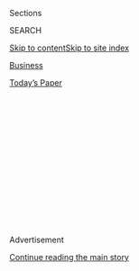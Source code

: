 <div id="app">

<div>

<div>

<div>

<div class="NYTAppHideMasthead css-1q2w90k e1suatyy0">

<div class="section css-ui9rw0 e1suatyy2">

<div class="css-eph4ug er09x8g0">

<div class="css-6n7j50">

</div>

<span class="css-1dv1kvn">Sections</span>

<div class="css-10488qs">

<span class="css-1dv1kvn">SEARCH</span>

</div>

[Skip to content](#site-content)[Skip to site
index](#site-index)

</div>

<div id="masthead-section-label" class="css-1wr3we4 eaxe0e00">

[Business](https://www.nytimes3xbfgragh.onion/section/business)

</div>

<div class="css-10698na e1huz5gh0">

</div>

</div>

<div id="masthead-bar-one" class="section hasLinks css-15hmgas e1csuq9d3">

<div class="css-uqyvli e1csuq9d0">

</div>

<div class="css-1uqjmks e1csuq9d1">

</div>

<div class="css-9e9ivx">

[](https://myaccount.nytimes3xbfgragh.onion/auth/login?response_type=cookie&client_id=vi)

</div>

<div class="css-1bvtpon e1csuq9d2">

[Today’s
Paper](https://www.nytimes3xbfgragh.onion/section/todayspaper)

</div>

</div>

</div>

</div>

<div data-aria-hidden="false">

<div id="site-content" data-role="main">

<div>

<div class="css-1aor85t" style="opacity:0.000000001;z-index:-1;visibility:hidden">

<div class="css-1hqnpie">

<div class="css-epjblv">

<span class="css-17xtcya">[Business](/section/business)</span><span class="css-x15j1o">|</span><span class="css-fwqvlz">In
Hong Kong, a Proxy Battle Over Internet Freedom
Begins</span>

</div>

<div class="css-k008qs">

<div class="css-1iwv8en">

<span class="css-18z7m18"></span>

<div>

</div>

</div>

<span class="css-1n6z4y">https://nyti.ms/2O4iI92</span>

<div class="css-1705lsu">

<div class="css-4xjgmj">

<div class="css-4skfbu" data-role="toolbar" data-aria-label="Social Media Share buttons, Save button, and Comments Panel with current comment count" data-testid="share-tools">

  - 
  - 
  - 
  - 
    
    <div class="css-6n7j50">
    
    </div>

  - 
  - 

</div>

</div>

</div>

</div>

</div>

</div>

<div id="NYT_TOP_BANNER_REGION" class="css-13pd83m">

</div>

<div id="top-wrapper" class="css-1sy8kpn">

<div id="top-slug" class="css-l9onyx">

Advertisement

</div>

[Continue reading the main
story](#after-top)

<div class="ad top-wrapper" style="text-align:center;height:100%;display:block;min-height:250px">

<div id="top" class="place-ad" data-position="top" data-size-key="top">

</div>

</div>

<div id="after-top">

</div>

</div>

<div>

<div id="sponsor-wrapper" class="css-1hyfx7x">

<div id="sponsor-slug" class="css-19vbshk">

Supported by

</div>

[Continue reading the main
story](#after-sponsor)

<div id="sponsor" class="ad sponsor-wrapper" style="text-align:center;height:100%;display:block">

</div>

<div id="after-sponsor">

</div>

</div>

<div class="css-186x18t">

</div>

<div class="css-1vkm6nb ehdk2mb0">

# In Hong Kong, a Proxy Battle Over Internet Freedom Begins

</div>

As the city grapples with new restrictions on online speech, American
tech giants are on the front line of a clash between China and the
United States over the internet’s future.

<div class="css-79elbk" data-testid="photoviewer-wrapper">

<div class="css-z3e15g" data-testid="photoviewer-wrapper-hidden">

</div>

<div class="css-1a48zt4 ehw59r15" data-testid="photoviewer-children">

![<span class="css-16f3y1r e13ogyst0" data-aria-hidden="true">People
with smartphones at a demonstration in Hong Kong last year, using their
lights to commemorate a protester who had
died.</span><span class="css-cnj6d5 e1z0qqy90" itemprop="copyrightHolder"><span class="css-1ly73wi e1tej78p0">Credit...</span><span><span>Lam
Yik Fei for The New York
Times</span></span></span>](https://static01.graylady3jvrrxbe.onion/images/2020/07/07/world/07hk-tech1-sub/07hk-tech1-sub-articleLarge-v2.jpg?quality=75&auto=webp&disable=upscale)

</div>

</div>

<div class="css-18e8msd">

<div class="css-vp77d3 epjyd6m0">

<div class="css-hus3qt ey68jwv0" data-aria-hidden="true">

[![Paul
Mozur](https://static01.graylady3jvrrxbe.onion/images/2018/10/15/multimedia/author-paul-mozur/author-paul-mozur-thumbLarge.png
"Paul Mozur")](https://www.nytimes3xbfgragh.onion/by/paul-mozur)

</div>

<div class="css-1baulvz">

By [<span class="css-1baulvz last-byline" itemprop="name">Paul
Mozur</span>](https://www.nytimes3xbfgragh.onion/by/paul-mozur)

</div>

</div>

  - 
    
    <div class="css-ld3wwf e16638kd2">
    
    Published July 7, 2020Updated July 13,
    2020
    
    </div>

  - 
    
    <div class="css-4xjgmj">
    
    <div class="css-pvvomx" data-role="toolbar" data-aria-label="Social Media Share buttons, Save button, and Comments Panel with current comment count" data-testid="share-tools">
    
      - 
      - 
      - 
      - 
        
        <div class="css-6n7j50">
        
        </div>
    
      - 
      - 
    
    </div>
    
    </div>

</div>

<div class="css-mdjrty">

[阅读简体中文版](https://cn.nytimes3xbfgragh.onion/business/20200708/hong-kong-security-law-tech/ "Read in Simplified Chinese")[閱讀繁體中文版](https://cn.nytimes3xbfgragh.onion/business/20200708/hong-kong-security-law-tech/zh-hant/ "Read in Traditional Chinese")

</div>

</div>

<div class="section meteredContent css-1r7ky0e" name="articleBody" itemprop="articleBody">

<div class="css-1fanzo5 StoryBodyCompanionColumn">

<div class="css-53u6y8">

As Hong Kong grapples with a draconian [new security
law](https://www.nytimes3xbfgragh.onion/2020/07/13/world/asia/hong-kong-elections-security.html),
the tiny territory is emerging as the front line in a global fight
between the United States and China over censorship, surveillance and
the future of the internet.

[Long a
bastion](https://www.nytimes3xbfgragh.onion/2020/07/01/world/asia/hong-kong-security-law-china.html)
of online freedom on the digital border of China’s tightly managed
internet, Hong Kong’s uneasy status changed radically in just a week.
The new law mandates police censorship and [covert digital
surveillance](https://www.nytimes3xbfgragh.onion/2020/07/02/world/asia/hong-kong-security-china.html),
rules that can be applied to online speech across the world.

Now, [the Hong Kong
government](https://www.nytimes3xbfgragh.onion/2020/07/13/world/asia/hong-kong-elections-security.html)
is crafting web controls to appease the most prolific censor on the
planet, the Chinese Communist Party. And the changes threaten to further
inflame tensions between China and the United States, in which
technology itself has become a means by which the two economic
superpowers seek to spread influence and undercut each other.

Caught in the middle are the city’s seven million residents, online
records of rollicking political debate — some of which may now be
illegal — and the world’s largest internet companies, which host, and by
extension guard, that data.

</div>

</div>

<div class="css-1fanzo5 StoryBodyCompanionColumn">

<div class="css-53u6y8">

A standoff is already brewing. Many big tech companies, including
Facebook, Google, Twitter,
[Zoom](https://hongkongfp.com/2020/07/07/breaking-zoom-suspends-data-requests-from-hong-kong-govt-over-national-security-law-concerns/)
and
[LinkedIn](https://qz.com/1877636/chinas-great-firewall-arrives-in-hong-kongs-internet/),
have said in the past two days that they would temporarily stop
complying with requests for user data from the Hong Kong authorities.
The Hong Kong government, in turn, has made it clear that the penalty
for noncompliance with the law could include jail time for company
employees.

[TikTok](https://www.nytimes3xbfgragh.onion/2020/07/06/technology/tiktok-google-facebook-twitter-hong-kong.html),
which despite being owned by the Chinese internet giant ByteDance has
its eye on the U.S. market, went even further than its American rivals.
The video app said late Monday it would withdraw from stores in Hong
Kong and make it inoperable to users there within a few days. The
company has said that managers outside China call the shots on key
aspects of its business, including rules about data.

Based on the law, the Hong Kong authorities can dictate the way people
around the world talk about the city’s contested politics. A Facebook
employee could potentially be arrested in Hong Kong if the company
failed to hand over user data on someone based in the United States whom
Chinese authorities deemed a threat to national security.

“If Facebook refuses to give national security data, its service may be
terminated in Hong Kong, and it will lose access to the Hong Kong
market,” said Glacier Kwong of Keyboard Frontline, a nongovernmental
organization that monitors digital rights in Hong Kong.

</div>

</div>

<div class="css-1fanzo5 StoryBodyCompanionColumn">

<div class="css-53u6y8">

“It’s not impossible that this will happen,” Ms. Kwong added. “China
often uses its market and boycotting to make foreign companies listen to
their demands.”

</div>

</div>

<div class="css-79elbk" data-testid="photoviewer-wrapper">

<div class="css-z3e15g" data-testid="photoviewer-wrapper-hidden">

</div>

<div class="css-1a48zt4 ehw59r15" data-testid="photoviewer-children">

![<span class="css-16f3y1r e13ogyst0" data-aria-hidden="true">Hong Kong
police officers last week, using a flag to warn protesters that they
could be violating the national security law newly imposed by
China. </span><span class="css-cnj6d5 e1z0qqy90" itemprop="copyrightHolder"><span class="css-1ly73wi e1tej78p0">Credit...</span><span>Lam
Yik Fei for The New York
Times</span></span>](https://static01.graylady3jvrrxbe.onion/images/2020/07/07/world/07hk-tech2/merlin_174111945_6cd72ad6-5747-491f-875d-19f651557701-articleLarge.jpg?quality=75&auto=webp&disable=upscale)

</div>

</div>

<div class="css-1fanzo5 StoryBodyCompanionColumn">

<div class="css-53u6y8">

While it is not clear how widely Hong Kong’s government will enforce the
law, the looming legal fights could determine whether the city falls
behind China’s digital Iron Curtain or becomes a hybrid where online
speech and communications are selectively policed.

The technological Cold War between China and the United States is
playing out on various fronts around the world. The trade war has
ensnared Chinese tech giants like Huawei and ZTE, while American
companies complain of industrial policies that favor Chinese businesses
at home and subsidize them abroad. Beijing’s severe digital controls
have kept companies like Google and Facebook from operating their
services in mainland China.

Though U.S. internet companies still earn billions of dollars in Chinese
ad revenue, a decision to go along with the Hong Kong rules would risk
the ire of Washington, where there has been bipartisan condemnation of
the security law. New restrictions on American businesses could also
trigger retaliation.

The American secretary of state, Mike Pompeo, said on Monday that the
Trump administration was considering blocking some Chinese apps, which
he has called a threat to national security.

“I don’t want to get out in front of the president, but it’s something
we are looking at,” he said in an interview on Fox News.

A Chinese Ministry of Foreign Affairs spokesman, Zhao Lijian, defended
the law at a news conference on Tuesday, saying that it would make a
more “stable and harmonious” Hong Kong.

</div>

</div>

<div class="css-1fanzo5 StoryBodyCompanionColumn">

<div class="css-53u6y8">

“The horses will run faster, the horses will run happier, the stocks
will sizzle hotter, and the dancers will dance better. We have full
confidence in Hong Kong,” he said, alluding to a quote from the late
Chinese leader Deng Xiaoping about the city.

Google’s experience over the past year shows the fraught position of the
largest U.S. internet companies. As the Hong Kong police struggled to
contain protests across the city in 2019, they turned to internet
companies for help. Overall data requests and [orders from
police](https://www.charlesmok.hk/legco/council-question-requests-made-to-information-and-communication-technology-companies-for-disclosure-and-removal-of-information/)
to remove content more than doubled in the second half of 2019 from the
first half to over 7,000 requests, according to a pro-democracy
lawmaker, Charles
Mok.

</div>

</div>

<div class="css-79elbk" data-testid="photoviewer-wrapper">

<div class="css-z3e15g" data-testid="photoviewer-wrapper-hidden">

</div>

<div class="css-1a48zt4 ehw59r15" data-testid="photoviewer-children">

<div class="css-1xdhyk6 erfvjey0">

<span class="css-1ly73wi e1tej78p0">Image</span>

<div class="css-zjzyr8">

<div data-testid="lazyimage-container" style="height:257.77777777777777px">

</div>

</div>

</div>

<span class="css-16f3y1r e13ogyst0" data-aria-hidden="true">Protesters
in June of last year. Fearing prosecution under the new security law,
many people have taken down social media posts and deleted
accounts.</span><span class="css-cnj6d5 e1z0qqy90" itemprop="copyrightHolder"><span class="css-1ly73wi e1tej78p0">Credit...</span><span>Kin
Cheung/Associated Press</span></span>

</div>

</div>

<div class="css-1fanzo5 StoryBodyCompanionColumn">

<div class="css-53u6y8">

The police asked Google to take down a number of posts, including a
confidential police manual that had leaked online, a YouTube video from
the hacking group Anonymous supporting the protests, and links to a
website that let the public look up personal details about police
officers, according to a company report.

In each case, Google said no.

The new law could punish the company with fines, equipment seizures and
arrests if it again declines such requests. It also would allow the
police to potentially seize equipment from companies that host such
content.

“We see the trend. It’s not just that they’re making more requests, it’s
the growing power in the hands of the authorities to do this
arbitrarily,” Mr. Mok said, adding that “some of the local smaller
platforms will be worried about the legal consequences and they may
comply” with government requests.

Several small local apps associated with the protest movement have
already shut down. Eat With You, which labeled restaurants based on
their political affiliation, stopped operating the day after the
security law was enacted last week. On Sunday, another service that
mapped pro-protester and pro-police businesses on Google Maps [suspended
its services](https://t.me/yellowshoppromotion/1044), citing “changing
social
circumstances.”

</div>

</div>

<div class="css-79elbk" data-testid="photoviewer-wrapper">

<div class="css-z3e15g" data-testid="photoviewer-wrapper-hidden">

</div>

<div class="css-1a48zt4 ehw59r15" data-testid="photoviewer-children">

<div class="css-1xdhyk6 erfvjey0">

<span class="css-1ly73wi e1tej78p0">Image</span>

<div class="css-zjzyr8">

<div data-testid="lazyimage-container" style="height:257.77777777777777px">

</div>

</div>

</div>

<span class="css-16f3y1r e13ogyst0" data-aria-hidden="true">With some
slogans now potentially illegal, people in Hong Kong have begun
demonstrating with blank sheets of
paper. </span><span class="css-cnj6d5 e1z0qqy90" itemprop="copyrightHolder"><span class="css-1ly73wi e1tej78p0">Credit...</span><span>Lam
Yik Fei for The New York Times</span></span>

</div>

</div>

<div class="css-1fanzo5 StoryBodyCompanionColumn">

<div class="css-53u6y8">

Individuals, as well, have taken to self-censorship. Many have taken
down posts, removed “likes” for some pro-democracy pages and even
deleted accounts on platforms like Twitter, according to activists.
Fears that WhatsApp would hand over data also drove people to switch to
downloading a rival encrypted chat app, Signal. WhatsApp, though, had no
recent data requests from Hong Kong police, according to a person
familiar with the matter.

People in Hong Kong have also quickly embraced the types of coded online
speech that flourish in China, where internet police and censors patrol
the web. One slogan, which the authorities have said could be illegal,
was changed from “liberate Hong Kong, revolution of our time” to
“shopping in Hong Kong, Times Square,” a reference to a local shopping
mall.

In other cases, posters abbreviated the slogan based on Cantonese
phonetics, writing simply “GFHG, SDGM.” The unofficial anthem of the
protests, “Glory to Hong Kong,” has had its lyrics converted into
numbers that sound roughly like the lyrics. “05 432 680, 04 640 0242,”
[goes the
opening](https://www.facebookcorewwwi.onion/glorytohkdgx/posts/199562861505570).

Companies, meanwhile, have the option of shifting data away from Hong
Kong. Lento Yip, chairman of the Hong Kong Internet Service Providers
Association, said he noticed more businesses relocating servers out of
the city in June, though he wasn’t certain about their motivations.

“From a business aspect, some websites or content providers might just
move to other places. It doesn’t cost much and it’s pretty easy,” he
said.

For companies like Amazon and Google, which have large data centers in
Hong Kong, such a move would be neither cheap nor easy. And their other
options are equally complicated. Moving all employees out of the city
would insulate firms from arrests, but it may not be feasible.

</div>

</div>

<div class="css-1fanzo5 StoryBodyCompanionColumn">

<div class="css-53u6y8">

There are potential technical maneuvers that companies could use to
guard against the law, said Edmon Chung, a member of the board of
directors of the Internet Society of Hong Kong, a nonprofit dedicated to
the open development of the internet.

[The rules
stipulate](https://www.info.gov.hk/gia/general/202007/06/P2020070600784.htm?fontSize=1)
that tech companies may avoid requests to take down data if the
technology necessary to comply with some rules is “not reasonably
available,” which Mr. Chung said opened up the possibility of using
encryption, storing content in multiple places and other methods of
avoiding scrutiny.

He added that the response from both abroad and inside Hong Kong could
still go a long way toward shaping the law and how it is applied.

“If the people in Hong Kong stand up to this, it might not be as bad as
what is in mainland China,” Mr. Chung said.

“How Hong Kong people get around it and circumvent it and create new
types of speech to continually challenge the party line is something
that remains to be seen, and I remain hopeful that the free spirit in
Hong Kong will hold up,” he said.

Raymond Zhong contributed reporting. Lin Qiqing and Claire Fu
contributed research.

</div>

</div>

<div>

</div>

</div>

<div>

</div>

<div>

</div>

<div>

</div>

<div>

<div id="bottom-wrapper" class="css-1ede5it">

<div id="bottom-slug" class="css-l9onyx">

Advertisement

</div>

[Continue reading the main
story](#after-bottom)

<div id="bottom" class="ad bottom-wrapper" style="text-align:center;height:100%;display:block;min-height:90px">

</div>

<div id="after-bottom">

</div>

</div>

</div>

</div>

</div>

## Site Index

<div>

</div>

## Site Information Navigation

  - [© <span>2020</span> <span>The New York Times
    Company</span>](https://help.nytimes3xbfgragh.onion/hc/en-us/articles/115014792127-Copyright-notice)

<!-- end list -->

  - [NYTCo](https://www.nytco.com/)
  - [Contact
    Us](https://help.nytimes3xbfgragh.onion/hc/en-us/articles/115015385887-Contact-Us)
  - [Work with us](https://www.nytco.com/careers/)
  - [Advertise](https://nytmediakit.com/)
  - [T Brand Studio](http://www.tbrandstudio.com/)
  - [Your Ad
    Choices](https://www.nytimes3xbfgragh.onion/privacy/cookie-policy#how-do-i-manage-trackers)
  - [Privacy](https://www.nytimes3xbfgragh.onion/privacy)
  - [Terms of
    Service](https://help.nytimes3xbfgragh.onion/hc/en-us/articles/115014893428-Terms-of-service)
  - [Terms of
    Sale](https://help.nytimes3xbfgragh.onion/hc/en-us/articles/115014893968-Terms-of-sale)
  - [Site
    Map](https://spiderbites.nytimes3xbfgragh.onion)
  - [Help](https://help.nytimes3xbfgragh.onion/hc/en-us)
  - [Subscriptions](https://www.nytimes3xbfgragh.onion/subscription?campaignId=37WXW)

</div>

</div>

</div>

</div>

